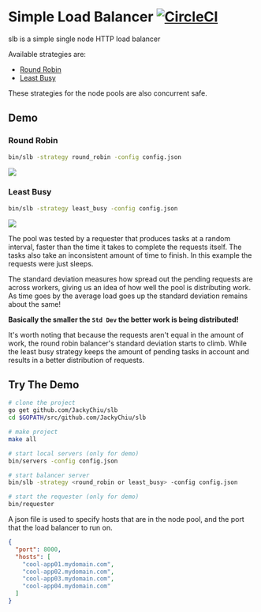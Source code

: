 # Simple Load Balancer [![CircleCI](https://circleci.com/gh/JackyChiu/slb.svg?style=svg)](https://circleci.com/gh/JackyChiu/slb)

slb is a simple single node HTTP load balancer

Available strategies are: 
- [Round Robin](round_robin.go)
- [Least Busy](least_busy.go)

These strategies for the node pools are also concurrent safe.

## Demo
### Round Robin
```bash
bin/slb -strategy round_robin -config config.json
```
![](.github/round_robin.gif)

### Least Busy
```bash
bin/slb -strategy least_busy -config config.json
```
![](.github/least_busy.gif)

The pool was tested by a requester that produces tasks at a random interval, faster than the time it takes to complete the requests itself. 
The tasks also take an inconsistent amount of time to finish.
In this example the requests were just sleeps.

The standard deviation measures how spread out the pending requests are across workers, giving us an idea of how well the pool is distributing work.
As time goes by the average load goes up the standard deviation remains about the same!

**Basically the smaller the `Std Dev` the better work is being distributed!**

It's worth noting that because the requests aren't equal in the amount of work, the round robin balancer's standard deviation starts to climb.
While the least busy strategy keeps the amount of pending tasks in account and results in a better distribution of requests. 

## Try The Demo
```bash
# clone the project
go get github.com/JackyChiu/slb
cd $GOPATH/src/github.com/JackyChiu/slb

# make project
make all

# start local servers (only for demo)
bin/servers -config config.json

# start balancer server
bin/slb -strategy <round_robin or least_busy> -config config.json

# start the requester (only for demo)
bin/requester
```

A json file is used to specify hosts that are in the node pool, and the port that the load balancer to run on.
```json
{
  "port": 8000,
  "hosts": [
    "cool-app01.mydomain.com",
    "cool-app02.mydomain.com",
    "cool-app03.mydomain.com",
    "cool-app04.mydomain.com"
  ]
}
```
